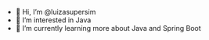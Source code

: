 - 👋 Hi, I’m @luizasupersim
- 👀 I’m interested in Java
- 🌱 I’m currently learning more about Java and Spring Boot

<!---
luizasupersim/luizasupersim is a ✨ special ✨ repository because its `README.md` (this file) appears on your GitHub profile.
You can click the Preview link to take a look at your changes.
--->
